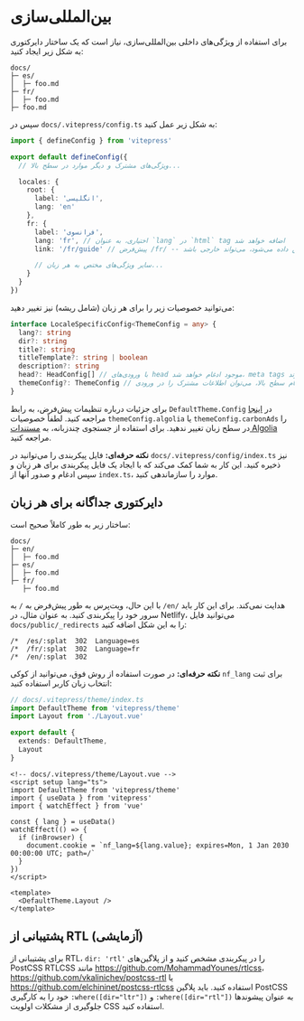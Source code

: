 # بین‌المللی‌سازی

برای استفاده از ویژگی‌های داخلی بین‌المللی‌سازی، نیاز است که یک ساختار دایرکتوری به شکل زیر ایجاد کنید:

```
docs/
├─ es/
│  ├─ foo.md
├─ fr/
│  ├─ foo.md
├─ foo.md
```

سپس در `docs/.vitepress/config.ts` به شکل زیر عمل کنید:

```ts
import { defineConfig } from 'vitepress'

export default defineConfig({
  // ویژگی‌های مشترک و دیگر موارد در سطح بالا...

  locales: {
    root: {
      label: 'انگلیسی',
      lang: 'en'
    },
    fr: {
      label: 'فرانسوی',
      lang: 'fr', // اختیاری، به عنوان `lang` در `html` tag اضافه خواهد شد
      link: '/fr/guide' // پیش‌فرض /fr/ -- در منوی ترجمه‌ها نمایش داده می‌شود، می‌تواند خارجی باشد

      // سایر ویژگی‌های مختص به هر زبان...
    }
  }
})
```

می‌توانید خصوصیات زیر را برای هر زبان (شامل ریشه) نیز تغییر دهید:

```ts
interface LocaleSpecificConfig<ThemeConfig = any> {
  lang?: string
  dir?: string
  title?: string
  titleTemplate?: string | boolean
  description?: string
  head?: HeadConfig[] // با ورودی‌های head موجود ادغام خواهد شد، meta tags تکراری به طور خودکار حذف می‌شوند
  themeConfig?: ThemeConfig // ادغام سطح بالا، می‌توان اطلاعات مشترک را در ورودی themeConfig اضافه کرد
}
```

برای جزئیات درباره تنظیمات پیش‌فرض، به رابط `DefaultTheme.Config` در [اینجا](https://github.com/vuejs/vitepress/blob/main/types/default-theme.d.ts) مراجعه کنید. لطفاً خصوصیات `themeConfig.algolia` یا `themeConfig.carbonAds` را در سطح زبان تغییر ندهید. برای استفاده از جستجوی چندزبانه، به [مستندات Algolia](../reference/default-theme-search#i18n) مراجعه کنید.

**نکته حرفه‌ای:** فایل پیکربندی را می‌توانید در `docs/.vitepress/config/index.ts` نیز ذخیره کنید. این کار به شما کمک می‌کند که با ایجاد یک فایل پیکربندی برای هر زبان و سپس ادغام و صدور آنها از `index.ts`، موارد را سازماندهی کنید.

## دایرکتوری جداگانه برای هر زبان

ساختار زیر به طور کاملاً صحیح است:

```
docs/
├─ en/
│  ├─ foo.md
├─ es/
│  ├─ foo.md
├─ fr/
   ├─ foo.md
```

با این حال، ویت‌پرس به طور پیش‌فرض به `/` به `/en/` هدایت نمی‌کند. برای این کار باید سرور خود را پیکربندی کنید. به عنوان مثال، در Netlify، می‌توانید فایل `docs/public/_redirects` را به این شکل اضافه کنید:

```
/*  /es/:splat  302  Language=es
/*  /fr/:splat  302  Language=fr
/*  /en/:splat  302
```

**نکته حرفه‌ای:** در صورت استفاده از روش فوق، می‌توانید از کوکی `nf_lang` برای ثبت انتخاب زبان کاربر استفاده کنید:

```ts
// docs/.vitepress/theme/index.ts
import DefaultTheme from 'vitepress/theme'
import Layout from './Layout.vue'

export default {
  extends: DefaultTheme,
  Layout
}
```

```vue
<!-- docs/.vitepress/theme/Layout.vue -->
<script setup lang="ts">
import DefaultTheme from 'vitepress/theme'
import { useData } from 'vitepress'
import { watchEffect } from 'vue'

const { lang } = useData()
watchEffect(() => {
  if (inBrowser) {
    document.cookie = `nf_lang=${lang.value}; expires=Mon, 1 Jan 2030 00:00:00 UTC; path=/`
  }
})
</script>

<template>
  <DefaultTheme.Layout />
</template>
```

## پشتیبانی از RTL (آزمایشی)

برای پشتیبانی از RTL، `dir: 'rtl'` را در پیکربندی مشخص کنید و از پلاگین‌های PostCSS RTLCSS مانند <https://github.com/MohammadYounes/rtlcss>، <https://github.com/vkalinichev/postcss-rtl> یا <https://github.com/elchininet/postcss-rtlcss> استفاده کنید. باید پلاگین PostCSS خود را به کارگیری `:where([dir="ltr"])` و `:where([dir="rtl"])` به عنوان پیشوندها جلوگیری از مشکلات اولویت CSS استفاده کنید.